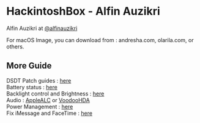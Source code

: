 # HackintoshBox - Alfin Auzikri

Alfin Auzikri at <a href="https://fb.me/alfinauzikrim">@alfinauzikri</a>

For macOS Image, you can download from : andresha.com, olarila.com, or others. <br />

## More Guide
DSDT Patch guides : <a href="https://www.tonymacx86.com/threads/guide-patching-laptop-dsdt-ssdts.152573/">here</a><br />
Battery status : <a href="https://www.tonymacx86.com/threads/guide-how-to-patch-dsdt-for-working-battery-status.116102/">here</a><br />
Backlight control and Brightness : <a href="https://www.tonymacx86.com/threads/guide-laptop-backlight-control-using-applebacklightfixup-kext.218222/">here</a> <br />
Audio : <a href="https://github.com/acidanthera/AppleALC">AppleALC</a> or <a href="https://sourceforge.net/projects/voodoohda/files/">VoodooHDA</a><br />
Power Management : <a href="https://www.insanelymac.com/forum/topic/321021-guide-hwpintel-speed-shift-enable-with-full-power-management/">here</a><br />
Fix iMessage and FaceTime : <a href="https://www.tonymacx86.com/threads/an-idiots-guide-to-imessage.196827/">here</a>
